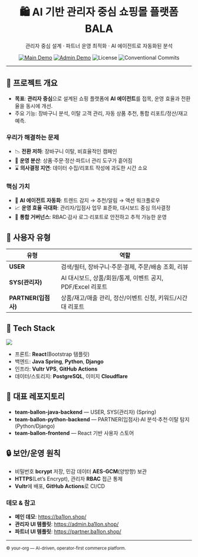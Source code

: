 <!-- Banner -->

<h1 align="center">🛍️ AI 기반 관리자 중심 쇼핑몰 플랫폼 BALA </h1>
<p align="center">
  관리자 중심 설계 · 파트너 운영 최적화 · AI 에이전트로 자동화된 분석
</p>

<p align="center">
  <!-- 핵심 배지 -->
  <a href="https://tm-shopify037-clothes.myshopify.com/"><img alt="Main Demo"
    src="https://img.shields.io/badge/Main%20Demo-Live-2ea44f"></a>
  <a href="https://bootstrapget.com/demos/grow-admin-dashboard/index.html"><img alt="Admin Demo"
    src="https://img.shields.io/badge/Admin/Partner%20UI-Template-1f6feb"></a>
  <img alt="License" src="https://img.shields.io/badge/License-MIT-informational">
  <img alt="Conventional Commits" src="https://img.shields.io/badge/Commits-Conventional%20Commits-ff69b4">
</p>

---

## 🧭 프로젝트 개요
- **목표**: **관리자 중심**으로 설계된 쇼핑 플랫폼에 **AI 에이전트**를 접목, 운영 효율과 전환율을 동시에 개선.
- 주요 기능: 장바구니 분석, 이탈 고객 관리, 자동 상품 추천, 통합 리포트/정산/재고 예측.

### 우리가 해결하는 문제
- 📉 **전환 저하**: 장바구니 이탈, 비효율적인 캠페인
- 🧩 **운영 분산**: 상품·주문·정산·파트너 관리 도구가 흩어짐
- ⌛ **의사결정 지연**: 데이터 수집/리포트 작성에 과도한 시간 소요

### 핵심 가치
- 🤖 **AI 에이전트 자동화**: 트렌드 감지 → 추천/알림 → 액션 워크플로우
- 📈 **운영 효율 극대화**: 관리자/입점사 업무 표준화, 대시보드 중심 의사결정
- 🔗 **통합 거버넌스**: RBAC·감사 로그·리포트로 안전하고 추적 가능한 운영


## 👥 사용자 유형
| 유형 | 역할 |
| --- | --- |
| **USER** | 검색/필터, 장바구니·주문·결제, 주문/배송 조회, 리뷰 |
| **SYS(관리자)** | AI 대시보드, 상품/회원/통계, 이벤트 공지, PDF/Excel 리포트 |
| **PARTNER(입점사)** | 상품/재고/매출 관리, 정산/이벤트 신청, 키워드/시간대 리포트 |


## 🧩 Tech Stack
<p>
  <img src="https://skillicons.dev/icons?i=react,bootstrap,java,spring,python,django,postgresql,githubactions&perline=8" />
</p>

- 프론트: **React**(Bootstrap 템플릿)
- 백엔드: **Java Spring**, **Python**, **Django**
- 인프라: **Vultr VPS**, **GitHub Actions**
- 데이터/스토리지: **PostgreSQL**, 이미지 **Cloudflare**


## 📌 대표 레포지토리
- **team-ballon-java-backend** — USER, SYS(관리자) (Spring)
- **team-ballon-python-backend** — PARTNER(입점사)·AI 분석·추천·이탈 탐지 (Python/Django)
- **team-ballon-frontend** — React 기반 사용자 스토어


## 🔒 보안/운영 원칙
- 비밀번호 **bcrypt** 저장, 민감 데이터 **AES-GCM**(양방향) 보관
- **HTTPS**(Let’s Encrypt), 관리자 **RBAC** 접근 통제
- **Vultr**에 배포, **GitHub Actions**로 CI/CD


### 데모 & 참고
- **메인 데모**: https://ba1lon.shop/
- **관리자 UI 템플릿**: https://admin.ba1lon.shop/
- **파트너 UI 템플릿**: https://partner.ba1lon.shop/



---
<sub>© your-org — AI-driven, operator-first commerce platform.</sub>
